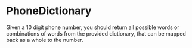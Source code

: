 # PhoneDictionary
Given a 10 digit phone number, you should return all possible words or combinations of words from the provided dictionary, that can be mapped back as a whole to the number. 
